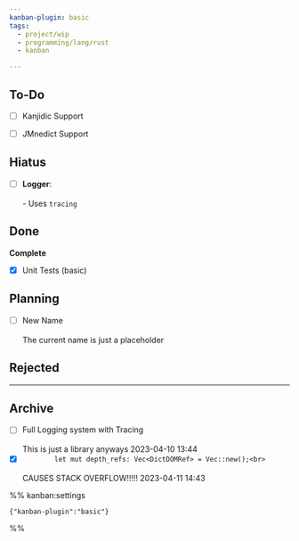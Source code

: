 ```yaml
---
kanban-plugin: basic
tags:
  - project/wip
  - programming/lang/rust
  - kanban

---
```


## To-Do

- [ ] Kanjidic Support
- [ ] JMnedict Support


## Hiatus

- [ ] **Logger**:<br><br>- Uses `tracing`


## Done

**Complete**
- [x] Unit Tests (basic)


## Planning

- [ ] New Name<br><br>The current name is just a placeholder


## Rejected



***

## Archive

- [ ] Full Logging system with Tracing<br><br>This is just a library anyways 2023-04-10 13:44
- [x] `        let mut depth_refs: Vec<DictDOMRef> = Vec::new();<br>`<br><br>CAUSES STACK OVERFLOW!!!!! 2023-04-11 14:43

%% kanban:settings
```
{"kanban-plugin":"basic"}
```
%%
